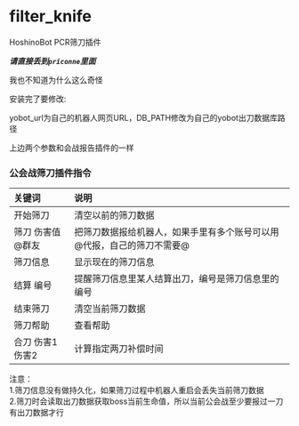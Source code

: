 # filter_knife 
HoshinoBot PCR筛刀插件

***请直接丢到`priconne`里面***

我也不知道为什么这么奇怪

安装完了要修改: 

yobot_url为自己的机器人网页URL，DB_PATH修改为自己的yobot出刀数据库路径  

上边两个参数和会战报告插件的一样

### 公会战筛刀插件指令

关键词|说明 
:--|:--  
开始筛刀|清空以前的筛刀数据  
筛刀 伤害值 @群友|把筛刀数据报给机器人，如果手里有多个账号可以用@代报，自己的筛刀不需要@  
筛刀信息|显示现在的筛刀信息  
结算 编号|提醒筛刀信息里某人结算出刀，编号是筛刀信息里的编号 
结束筛刀|清空当前筛刀数据  
筛刀帮助|查看帮助 
合刀 伤害1 伤害2|计算指定两刀补偿时间 

注意：  
1.筛刀信息没有做持久化，如果筛刀过程中机器人重启会丢失当前筛刀数据  
2.筛刀时会读取出刀数据获取boss当前生命值，所以当前公会战至少要报过一刀有出刀数据才行 


